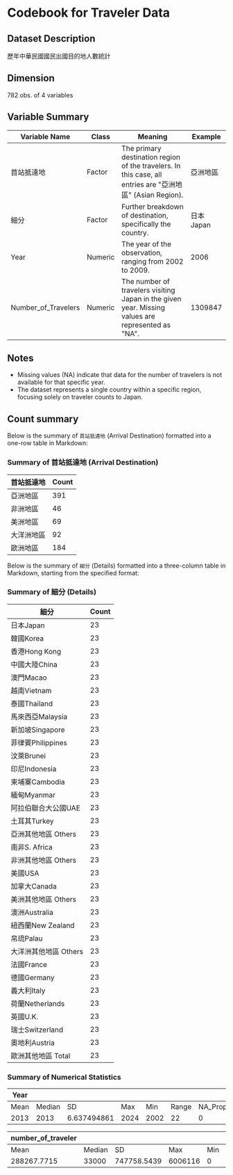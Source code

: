 # Codebook for Traveler Data

## Dataset Description

歷年中華民國國民出國目的地人數統計

## Dimension

782 obs. of 4 variables

## Variable Summary

| Variable Name        | Class       | Meaning                                 | Example              |
|----------------------|-------------|-----------------------------------------|----------------------|
| 首站抵達地           | Factor | The primary destination region of the travelers. In this case, all entries are "亞洲地區" (Asian Region). | 亞洲地區              |
| 細分                 | Factor | Further breakdown of destination, specifically the country. | 日本Japan            |
| Year                 | Numeric     | The year of the observation, ranging from 2002 to 2009. | 2006                 |
| Number_of_Travelers  | Numeric     | The number of travelers visiting Japan in the given year. Missing values are represented as "NA". | 1309847              |

## Notes
- Missing values (NA) indicate that data for the number of travelers is not available for that specific year.
- The dataset represents a single country within a specific region, focusing solely on traveler counts to Japan.

## Count summary

Below is the summary of `首站抵達地` (Arrival Destination) formatted into a one-row table in Markdown:

### Summary of 首站抵達地 (Arrival Destination)

| 首站抵達地 | Count |
| --- | --- |
| 亞洲地區 | 391 |
| 非洲地區 | 46 |
| 美洲地區 | 69 |
| 大洋洲地區 | 92 |
| 歐洲地區 | 184 |


Below is the summary of `細分` (Details) formatted into a three-column table in Markdown, starting from the specified format:

### Summary of 細分 (Details)

| 細分 | Count |
| --- | --- |
| 日本Japan | 23 |
| 韓國Korea | 23 |
| 香港Hong Kong | 23 |
| 中國大陸China | 23 |
| 澳門Macao | 23 |
| 越南Vietnam | 23 |
| 泰國Thailand | 23 |
| 馬來西亞Malaysia | 23 |
| 新加坡Singapore | 23 |
| 菲律賓Philippines | 23 |
| 汶萊Brunei | 23 |
| 印尼Indonesia | 23 |
| 柬埔寨Cambodia | 23 |
| 緬甸Myanmar | 23 |
| 阿拉伯聯合大公國UAE | 23 |
| 土耳其Turkey | 23 |
| 亞洲其他地區 Others | 23 |
| 南非S. Africa | 23 |
| 非洲其他地區 Others | 23 |
| 美國USA | 23 |
| 加拿大Canada | 23 |
| 美洲其他地區 Others | 23 |
| 澳洲Australia | 23 |
| 紐西蘭New Zealand | 23 |
| 帛琉Palau | 23 |
| 大洋洲其他地區 Others | 23 |
| 法國France | 23 |
| 德國Germany | 23 |
| 義大利Italy | 23 |
| 荷蘭Netherlands | 23 |
| 英國U.K. | 23 |
| 瑞士Switzerland | 23 |
| 奧地利Austria | 23 |
| 歐洲其他地區 Total | 23 |


### Summary of Numerical Statistics

| Year |  |  |  |  |  |  |
| --- | --- | --- | --- | --- | --- | --- |
| Mean | Median | SD | Max | Min | Range | NA_Proportion |
| 2013 | 2013 | 6.637494861 | 2024 | 2002 | 22 | 0 |


| number_of_traveler |  |  |  |  |  |  |
| --- | --- | --- | --- | --- | --- | --- |
| Mean | Median | SD | Max | Min | Range | NA_Proportion |
| 288267.7715 | 33000 | 747758.5439 | 6006116 | 0 | 6006116 | 0.2109974425 |


